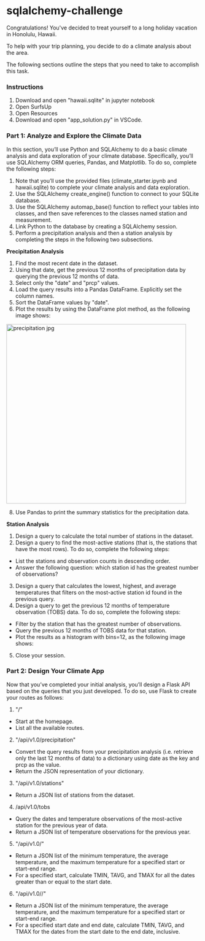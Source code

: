 # sqlalchemy-challenge
Congratulations! You've decided to treat yourself to a long holiday vacation in Honolulu, Hawaii. 

To help with your trip planning, you decide to do a climate analysis about the area. 

The following sections outline the steps that you need to take to accomplish this task.

### Instructions
1. Download and open "hawaii.sqlite" in jupyter notebook
2. Open SurfsUp
3. Open Resources
4. Download and open "app_solution.py" in VSCode.

### Part 1: Analyze and Explore the Climate Data

In this section, you’ll use Python and SQLAlchemy to do a basic climate analysis and data exploration of your climate database. Specifically, you’ll use SQLAlchemy ORM queries, Pandas, and Matplotlib. To do so, complete the following steps:
1. Note that you’ll use the provided files (climate_starter.ipynb and hawaii.sqlite) to complete your climate analysis and data exploration.
2. Use the SQLAlchemy create_engine() function to connect to your SQLite database.
3. Use the SQLAlchemy automap_base() function to reflect your tables into classes, and then save references to the classes named station and measurement.
4. Link Python to the database by creating a SQLAlchemy session.
5. Perform a precipitation analysis and then a station analysis by completing the steps in the following two subsections.

**Precipitation Analysis**

1. Find the most recent date in the dataset.
2. Using that date, get the previous 12 months of precipitation data by querying the previous 12 months of data.
3. Select only the "date" and "prcp" values.
4. Load the query results into a Pandas DataFrame. Explicitly set the column names.
5. Sort the DataFrame values by "date".
6. Plot the results by using the DataFrame plot method, as the following image shows:
<img width="468" alt="precipitation jpg" src="https://github.com/vincehsanchez/sqlalchemy-challenge/assets/141890646/894dba1e-ef51-4bab-add3-7b43409b0520">

8. Use Pandas to print the summary statistics for the precipitation data.

**Station Analysis**

1. Design a query to calculate the total number of stations in the dataset.
2. Design a query to find the most-active stations (that is, the stations that have the most rows). To do so, complete the following steps:
- List the stations and observation counts in descending order.
- Answer the following question: which station id has the greatest number of observations?

3. Design a query that calculates the lowest, highest, and average temperatures that filters on the most-active station id found in the previous query.
4. Design a query to get the previous 12 months of temperature observation (TOBS) data. To do so, complete the following steps:
- Filter by the station that has the greatest number of observations.
- Query the previous 12 months of TOBS data for that station.
- Plot the results as a histogram with bins=12, as the following image shows:
5. Close your session.

### Part 2: Design Your Climate App

Now that you’ve completed your initial analysis, you’ll design a Flask API based on the queries that you just developed. To do so, use Flask to create your routes as follows:
1. "/"
- Start at the homepage.
- List all the available routes.
2. "/api/v1.0/precipitation"
- Convert the query results from your precipitation analysis (i.e. retrieve only the last 12 months of data) to a dictionary using date as the key and prcp as the value.
- Return the JSON representation of your dictionary.
3. "/api/v1.0/stations"
- Return a JSON list of stations from the dataset.
4. /api/v1.0/tobs
- Query the dates and temperature observations of the most-active station for the previous year of data.
- Return a JSON list of temperature observations for the previous year.
5. "/api/v1.0/<start>"
- Return a JSON list of the minimum temperature, the average temperature, and the maximum temperature for a specified start or start-end range.
- For a specified start, calculate TMIN, TAVG, and TMAX for all the dates greater than or equal to the start date.
6. "/api/v1.0/<start>/<end>"
- Return a JSON list of the minimum temperature, the average temperature, and the maximum temperature for a specified start or start-end range.
- For a specified start date and end date, calculate TMIN, TAVG, and TMAX for the dates from the start date to the end date, inclusive.
